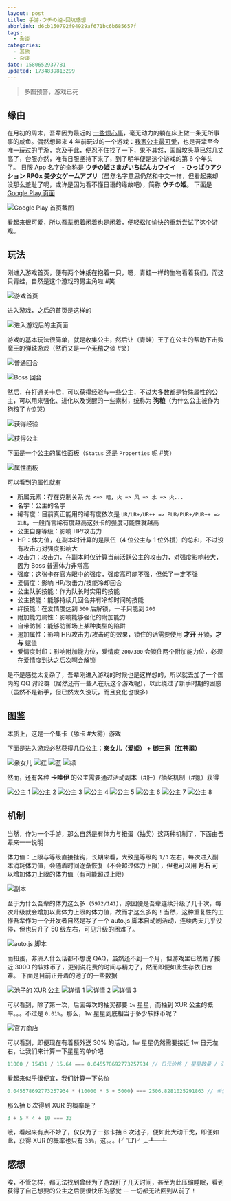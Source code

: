 ```yaml
---
layout: post
title: 手游-ウチの姫-回坑感想
abbrlink: d6cb150792f94929af671bc6b685657f
tags:
  - 杂谈
categories:
  - 其他
  - 杂谈
date: 1580652937781
updated: 1734839813299
---
```


> 多图预警，游戏已死

## 缘由

在月初的周末，吾辈因为最近的 [一些烦心事](/p/4851df9b40f6427c8bccf86560d33529)，毫无动力的躺在床上做一条无所事事的咸鱼。偶然想起来 4 年前玩过的一个游戏：[我家公主最可爱](https://pf.goone.tw/)，也是吾辈至今唯一玩过的手游，念及于此，便忍不住找了一下，果不其然，国服坟头草已然几丈高了，台服亦然，唯有日服坚持下来了，到了明年便是这个游戏的第 6 个年头了。
日服 App 名字的全称是 **ウチの姫さまがいちばんカワイイ　- ひっぱりアクション RPGx 美少女ゲームアプリ**（虽然名字意思仍然和中文一样，但看起来却没那么羞耻了呢，或许是因为看不懂日语的缘故吧），简称 **ウチの姫**。
下面是 [Google Play 页面](https://play.google.com/store/apps/details?id=jp.co.cyberagent.uh)

![Google Play 首页截图](/resources/051645d2eb924f739f366b1441451312.jpg)

看起来很可爱，所以吾辈想着闲着也是闲着，便轻松加愉快的重新尝试了这个游戏。

## 玩法

刚进入游戏首页，便有两个妹纸在抱着一只，嗯，青蛙一样的生物看着我们，而这只青蛙，自然是这个游戏的男主角啦 #笑

![游戏首页](/resources/fc07b8da0f7f43589ec81055abae3435.jpg)

进入游戏，之后的首页是这样的

![进入游戏后的主页面](/resources/29534096c1a94251917dc309af02e9aa.jpg)

游戏的基本玩法很简单，就是收集公主，然后让（青蛙）王子在公主的帮助下击败魔王的弹珠游戏（然而又是一个无稽之谈 #笑）

![普通回合](/resources/3dc0d1de6979444c9a4dfa0ac022dcb3.jpg)

![Boss 回合](/resources/15b69bf344a547f393af5a0ff75372cb.jpg)

然后，在打通关卡后，可以获得经验与一些公主，不过大多数都是特殊属性的公主，可以用来强化、进化以及觉醒的一些素材，统称为 **狗粮**（为什么公主被作为狗粮了 #惊哭）

![获得经验](/resources/71d5da2520344b86ac44d85967af080e.jpg)

![获得公主](/resources/d6f7ca41b8b849069675a4c36abd0e52.jpg)

下面是一个公主的属性面板（`Status` 还是 `Properties` 呢 #笑）

![属性面板](/resources/132cc1073a86441fb8bd6a2aca4ad19a.jpg)

可以看到的属性就有

- 所属元素：存在克制关系 `光 <=> 暗`，`火 => 风 => 水 => 火...`
- 名字：公主的名字
- 稀有度：目前真正能用的稀有度依次是 `UR/UR+/UR++ => PUR/PUR+/PUR++ => XUR`，一般而言稀有度越高这张卡的强度可能性就越高
- 公主自身等级：影响 HP/攻击力
- HP：体力值，在副本时计算的是队伍（4 位公主与 1 位外援）的总和，不过没有攻击力对强度影响大
- 攻击力：攻击力，在副本时仅计算当前活跃公主的攻击力，对强度影响较大，因为 Boss 普遍体力非常高
- 强度：这张卡在官方眼中的强度，强度高可能不强，但低了一定不强
- 爱情度：影响 HP/攻击力/技能冷却回合
- 公主队长技能：作为队长时实用的技能
- 公主技能：能够持续几回合并有冷却时间的技能
- 绊技能：在爱情度达到 `300` 后解锁，一半只能到 `200`
- 附加能力属性：影响能够强化的附加能力
- 自带防御：能够防御场上某种类型的陷阱
- 追加属性：影响 HP/攻击力/攻击时的效果，锁住的话需要使用 **才开** 开锁，**才与** 赋值
- 爱情度封印：影响附加能力位，爱情度 `200/300` 会锁住两个附加能力位，必须在爱情度到达之后次啊会解锁

是不是感觉太复杂了，吾辈刚进入游戏的时候也是这样想的，所以就去加了一个国内的 QQ 讨论群（居然还有一些人在玩这个游戏呢），以此绕过了新手时期的困惑（虽然不是新手，但已然太久没玩，而且变化也很多）

## 图鉴

本质上，这是一个集卡（舔卡 #大雾）游戏

下面是进入游戏必然获得几位公主：**亲女儿（爱姬） + 御三家（红苍翠）**

![亲女儿](/resources/d01b242a1c294b8b8119f93627357c3c.jpg)
![红](/resources/943fd924cea047c7a3814e0ad1165ca1.jpg)
![蓝](/resources/32e5833806d948dd8ca2511e1f965409.jpg)
![绿](/resources/6309824420fc469ebec017e546420163.jpg)

然而，还有各种 **卡哇伊** 的公主需要通过活动副本（#肝）/抽奖机制（#氪）获得

![公主 1](/resources/ef2305a0ff7149af9dbb716291be5091.jpg)
![公主 2](/resources/064bd700c1c44624b4589d8e5a26ed7a.jpg)
![公主 3](/resources/cd5afb41340245c0b0d259c12aa8ca3c.jpg)
![公主 4](/resources/95e591133d674a278b2d651f09f2e769.jpg)
![公主 5](/resources/f8f9644756284afbbdb254082342be22.jpg)
![公主 6](/resources/40d53676a9584b1597b9afd1541dab1b.jpg)
![公主 7](/resources/7cb06cef70984443999a1f91c63e576c.jpg)
![公主 8](/resources/75693a20e3774d19a0f8314b765301bd.jpg)

## 机制

当然，作为一个手游，那么自然是有体力与扭蛋（抽奖）这两种机制了，下面由吾辈来一一说明

体力值：上限与等级直接挂钩，长期来看，大致是等级的 `1/3` 左右，每次进入副本消耗体力值，会随着时间逐渐恢复（不会超过体力上限），但也可以用 **月石** 可以增加体力上限的体力值（有可能超过上限）

![副本](/resources/dc6b6c43515740c78df47977614fafbf.jpg)

至于为什么吾辈的体力这么多（`5972/141`），原因便是吾辈连续升级了几十次，每次升级就会增加以此体力上限的体力值，故而才这么多的！当然，这种重复性的工作吾辈作为一个开发者自然是写了一个 auto.js 脚本自动刷活动，连续两天几乎没停，但也只升了 50 级左右，可见升级的困难了。

![auto.js 脚本](/resources/830236bef4664612977348f078ede828.jpg)

而扭蛋，非洲人什么话都不想说 QAQ，虽然还不到一个月，但游戏里已然氪了接近 3000 的软妹币了，更别说花费的时间与精力了，然而即便如此生存依旧苦难。
下面是目前正开着的池子的一些数据

![池子的 XUR 公主](/resources/273b11d56b7a4d3286e318484e83ab68.jpg)
![详情 1](/resources/5341900a38e74719b615278d2495165f.jpg)
![详情 2](/resources/066e94087cd140bba2a8be1637c1f690.jpg)
![详情 3](/resources/053ff00cc97145739813026e8048321e.jpg)

可以看到，除了第一次，后面每次的抽奖都要 `1w` 星星，而抽到 XUR 公主的概率。。。不过是 `0.01%`。那么，1w 星星到底相当于多少软妹币呢？

![官方商店](/resources/65d77921a25944219e8e1d4335655d74.jpg)

可以看到，即便现在有着额外送 30% 的活动，1w 星星仍然需要接近 1w 日元左右，让我们来计算一下星星的单价吧

```js
11000 / 15431 / 15.64 === 0.045578692773257934 // 日元价格 / 星星数量 / 汇率 = 星星的人民币单价
```

看起来似乎很便宜，我们计算一下总价

```js
0.045578692773257934 * (10000 * 5 + 5000) === 2506.8281025291863 // 单价 * 6 次抽奖需要的星星 = 想抽到 XUR 的所需花费
```

那么抽 6 次得到 XUR 的概率是？

```js
3 + 5 * 4 + 10 === 33
```

哦，看起来有点不妙了，仅仅为了一张卡抽 6 次池子，便如此大动干戈，即便如此，获得 XUR 的概率也只有 `33%`，这。。。(╯‵□′)╯︵┻━┻

## 感想

唉，不管怎样，都无法找到曾经为了游戏肝了几天时间，甚至为此压缩睡眠，看到获得了自己想要的公主之后便很快乐的感觉 -- 一切都无法回到从前了！
